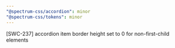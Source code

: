 ```yaml
---
"@spectrum-css/accordion": minor
"@spectrum-css/tokens": minor
---
```


[SWC-237] accordion item border height set to 0 for non-first-child elements
